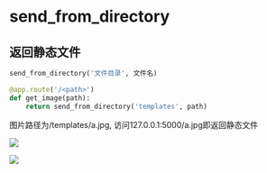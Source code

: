 <!--
 * @Description: 
 * @Version: 1.0
 * @Author: dmjcb
 * @Email:  
 * @Date: 2021-11-13 19:15:39
 * @LastEditors: dmjcb
 * @LastEditTime: 2023-04-23 09:31:06
-->

# send_from_directory

## 返回静态文件

```py
send_from_directory('文件目录', 文件名)
```

```py
@app.route('/<path>')
def get_image(path):
    return send_from_directory('templates', path)
```

图片路径为/templates/a.jpg, 访问127.0.0.1:5000/a.jpg即返回静态文件

![](/.imgur/20211113191621.png)

![](/.imgur/2021-07-06_01-44-37.jpg)
